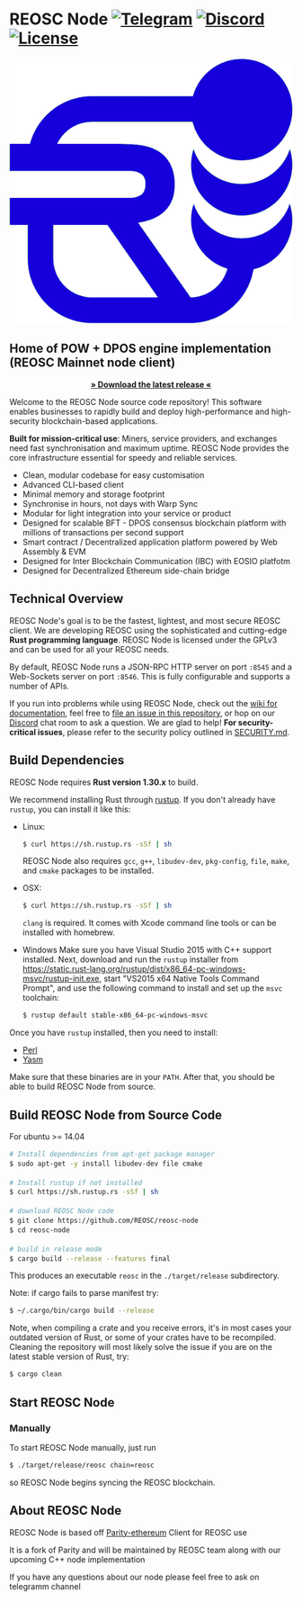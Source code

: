 # REOSC Node [![Telegram](https://img.shields.io/badge/telegram-join%20chat-blue.svg)](https://t.me/REOSC) [![Discord](https://img.shields.io/badge/discord-join%20chat-blue.svg)](https://discord.gg/CDQk9RR) [![License](https://img.shields.io/badge/license-GPL%20v3-green.svg)](https://www.gnu.org/licenses/gpl-3.0.en.html)

![REOSC Logo](./reosc.png)

## Home of POW + DPOS engine implementation (REOSC Mainnet node client)

<p align="center"><strong><a href="https://github.com/REOSC/mn/releases/latest">» Download the latest release «</a></strong></p>

Welcome to the REOSC Node source code repository! This software enables businesses to rapidly build and deploy high-performance and high-security blockchain-based applications.

**Built for mission-critical use**: Miners, service providers, and exchanges need fast synchronisation and maximum uptime. REOSC Node provides the core infrastructure essential for speedy and reliable services.

- Clean, modular codebase for easy customisation
- Advanced CLI-based client
- Minimal memory and storage footprint
- Synchronise in hours, not days with Warp Sync
- Modular for light integration into your service or product
- Designed for scalable BFT - DPOS consensus blockchain platform with millions of transactions per second support
- Smart contract / Decentralized application platform powered by Web Assembly & EVM
- Designed for Inter Blockchain Communication (IBC) with EOSIO platfotm
- Designed for Decentralized Ethereum side-chain bridge

## Technical Overview

REOSC Node's goal is to be the fastest, lightest, and most secure REOSC client. We are developing REOSC using the sophisticated and cutting-edge **Rust programming language**. REOSC Node is licensed under the GPLv3 and can be used for all your REOSC needs.

By default, REOSC Node runs a JSON-RPC HTTP server on port `:8545` and a Web-Sockets server on port `:8546`. This is fully configurable and supports a number of APIs.

If you run into problems while using REOSC Node, check out the [wiki for documentation](https://wiki.parity.io/),
feel free to [file an issue in this repository](https://github.com/REOSC/reosc-eosc/issues/new), or hop on our [Discord](https://discord.gg/CDQk9RR) chat room to ask a question. We are glad to help! **For security-critical issues**, please refer to the security policy outlined in [SECURITY.md](SECURITY.md).

## Build Dependencies

REOSC Node requires **Rust version 1.30.x** to build.

We recommend installing Rust through [rustup](https://www.rustup.rs/). If you don't already have `rustup`, you can install it like this:

- Linux:
  ```bash
  $ curl https://sh.rustup.rs -sSf | sh
  ```

  REOSC Node also requires `gcc`, `g++`, `libudev-dev`, `pkg-config`, `file`, `make`, and `cmake` packages to be installed.

- OSX:
  ```bash
  $ curl https://sh.rustup.rs -sSf | sh
  ```

  `clang` is required. It comes with Xcode command line tools or can be installed with homebrew.

- Windows
  Make sure you have Visual Studio 2015 with C++ support installed. Next, download and run the `rustup` installer from
  https://static.rust-lang.org/rustup/dist/x86_64-pc-windows-msvc/rustup-init.exe, start "VS2015 x64 Native Tools Command Prompt", and use the following command to install and set up the `msvc` toolchain:
  ```bash
  $ rustup default stable-x86_64-pc-windows-msvc
  ```

Once you have `rustup` installed, then you need to install:
* [Perl](https://www.perl.org)
* [Yasm](https://yasm.tortall.net)

Make sure that these binaries are in your `PATH`. After that, you should be able to build REOSC Node from source.

## Build REOSC Node from Source Code

For ubuntu >= 14.04

```bash
# Install dependencies from apt-get package manager
$ sudo apt-get -y install libudev-dev file cmake

# Install rustup if not installed
$ curl https://sh.rustup.rs -sSf | sh

# download REOSC Node code
$ git clone https://github.com/REOSC/reosc-node
$ cd reosc-node

# build in release mode
$ cargo build --release --features final
```

This produces an executable `reosc` in the `./target/release` subdirectory.

Note: if cargo fails to parse manifest try:

```bash
$ ~/.cargo/bin/cargo build --release
```

Note, when compiling a crate and you receive errors, it's in most cases your outdated version of Rust, or some of your crates have to be recompiled. Cleaning the repository will most likely solve the issue if you are on the latest stable version of Rust, try:

```bash
$ cargo clean
```

## Start REOSC Node

### Manually

To start REOSC Node manually, just run

```bash
$ ./target/release/reosc chain=reosc
```

so REOSC Node begins syncing the REOSC blockchain.

## About REOSC Node

REOSC Node is based off [Parity-ethereum](https://github.com/paritytech/parity-ethereum) Client for REOSC use

It is a fork of Parity and will be maintained by REOSC team along with our upcoming C++ node implementation

If you have any questions about our node please feel free to ask on telegramm channel
